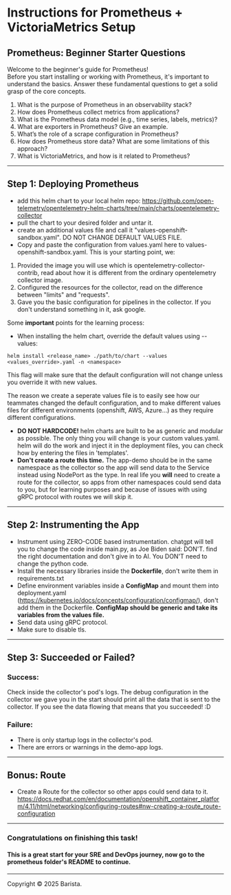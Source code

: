 # Instructions for Prometheus + VictoriaMetrics Setup

## Prometheus: Beginner Starter Questions

Welcome to the beginner's guide for Prometheus!  
Before you start installing or working with Prometheus, it's important to understand the basics. Answer these fundamental questions to get a solid grasp of the core concepts.

1. What is the purpose of Prometheus in an observability stack?
2. How does Prometheus collect metrics from applications?
3. What is the Prometheus data model (e.g., time series, labels, metrics)?
4. What are exporters in Prometheus? Give an example.
5. What’s the role of a scrape configuration in Prometheus?
6. How does Prometheus store data? What are some limitations of this approach?
7. What is VictoriaMetrics, and how is it related to Prometheus?

---

## Step 1: Deploying Prometheus

- add this helm chart to your local helm repo: https://github.com/open-telemetry/opentelemetry-helm-charts/tree/main/charts/opentelemetry-collector
- pull the chart to your desired folder and untar it.
- create an additional values file and call it "values-openshift-sandbox.yaml". DO NOT CHANGE DEFAULT VALUES FILE.
- Copy and paste the configuration from values.yaml here to values-openshift-sandbox.yaml.
This is your starting point, we:
1. Provided the image you will use which is opentelemetry-collector-contrib, read about how 
it is different from the ordinary opentelemetry collector image.
2. Configured the resources for the collector, read on the difference between "limits" and "requests".
3. Gave you the basic configuration for pipelines in the collector. If you don't understand something in it,
ask google. 

Some **important** points for the learning process:
- When installing the helm chart, override the default values using --values:
```
helm install <release_name> ./path/to/chart --values <values_override>.yaml -n <namespace>
```
This flag will make sure that the default configuration will not change unless you override it
with new values. 

The reason we create a seperate values file is to easily see how our teammates changed
the default configuration, and to make different values files for different environments (openshift, AWS, Azure...)
as they require different configurations.


- **DO NOT HARDCODE!** helm charts are built to be as generic and modular as possible. 
The only thing you will change is your custom values.yaml. helm will do the work and inject it in the deployment
files, you can check how by entering the files in 'templates'.
- **Don't create a route this time.** The app-demo should be in the same namespace as the collector so
the app will send data to the Service instead using NodePort as the type.
In real life you **will** need to create a route for the collector, so apps from other namespaces could 
send data to you, but for learning purposes and because of issues with using gRPC protocol with routes we will skip it.

---

## Step 2: Instrumenting the App

- Instrument using ZERO-CODE based instrumentation. chatgpt will tell you to change the code inside main.py, as Joe
Biden said: DON'T. find the right documentation and don't give in to AI. You DON'T need to change the python code.
- Install the necessary libraries inside the **Dockerfile**, don't write them in requirements.txt
- Define environment variables inside a **ConfigMap** and mount them into deployment.yaml
(https://kubernetes.io/docs/concepts/configuration/configmap/), don't add them in the Dockerfile.
**ConfigMap should be generic and take its variables from the values file.**
- Send data using gRPC protocol.
- Make sure to disable tls.

---

## Step 3: Succeeded or Failed?

### Success: 

Check inside the collector's pod's logs. The debug configuration in the collector we gave you in the start should print
all the data that is sent to the collector. If you see the data flowing that means that you succeeded! :D

### Failure:

- There is only startup logs in the collector's pod.
- There are errors or warnings in the demo-app logs.

---
## Bonus: Route

- Create a Route  for the collector so other apps could send data to it.
https://docs.redhat.com/en/documentation/openshift_container_platform/4.11/html/networking/configuring-routes#nw-creating-a-route_route-configuration

---

### Congratulations on finishing this task! 
#### This is a great start for your SRE and DevOps journey, now go to the prometheus folder's README to continue.

---


Copyright © 2025 Barista.



